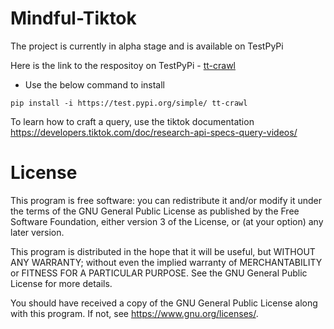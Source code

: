# Mindful-Tiktok

The project is currently in alpha stage and is available on TestPyPi

Here is the link to the respositoy on TestPyPi -  [tt-crawl](https://test.pypi.org/project/tt-crawl/)

- Use the below command to install 

``` 
pip install -i https://test.pypi.org/simple/ tt-crawl
```

To learn how to craft a query, use the tiktok documentation 
https://developers.tiktok.com/doc/research-api-specs-query-videos/


# License

This program is free software: you can redistribute it and/or modify it under the terms of the GNU General Public License as published by the Free Software Foundation, either version 3 of the License, or (at your option) any later version.

This program is distributed in the hope that it will be useful, but WITHOUT ANY WARRANTY; without even the implied warranty of MERCHANTABILITY or FITNESS FOR A PARTICULAR PURPOSE. See the GNU General Public License for more details.

You should have received a copy of the GNU General Public License along with this program. If not, see <https://www.gnu.org/licenses/>.